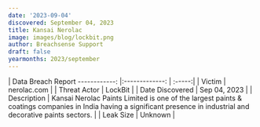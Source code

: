 ```yaml
---
date: '2023-09-04'
discovered: September 04, 2023
title: Kansai Nerolac
image: images/blog/lockbit.png
author: Breachsense Support
draft: false
yearmonths: 2023/september
---
```



| Data Breach Report
------------:     |:-------------:    | :-----:|
| Victim      | nerolac.com      | 
| Threat Actor      | LockBit      | 
| Date Discovered      | Sep 04, 2023      | 
| Description      | Kansai Nerolac Paints Limited is one of the largest paints & coatings companies in India having a significant presence in industrial and decorative paints sectors.      | 
| Leak Size      | Unknown      | 

